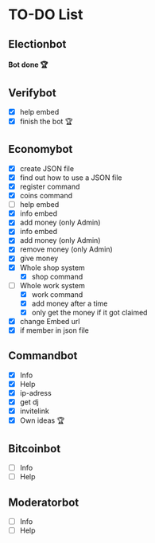 # TO-DO List

## Electionbot
#### Bot done 🏆

## Verifybot

- [x] help embed
- [x] finish the bot 🏆

## Economybot

- [x] create JSON file
- [x] find out how to use a JSON file  
- [x] register command
- [x] coins command  
- [ ] help embed
- [x] info embed
- [x] add money (only Admin)
- [x] info embed
- [x] add money (only Admin)
- [x] remove money (only Admin)  
- [x] give money
- [x] Whole shop system
  - [x] shop command
- [ ] Whole work system
  - [x] work command
  - [x] add money after a time
  - [x] only get the money if it got claimed
- [x] change Embed url
- [x] if member in json file

## Commandbot

- [x] Info
- [x] Help
- [x] ip-adress
- [x] get dj
- [x] invitelink
- [x] Own ideas 🏆

## Bitcoinbot

- [ ] Info
- [ ] Help

## Moderatorbot

- [ ] Info
- [ ] Help